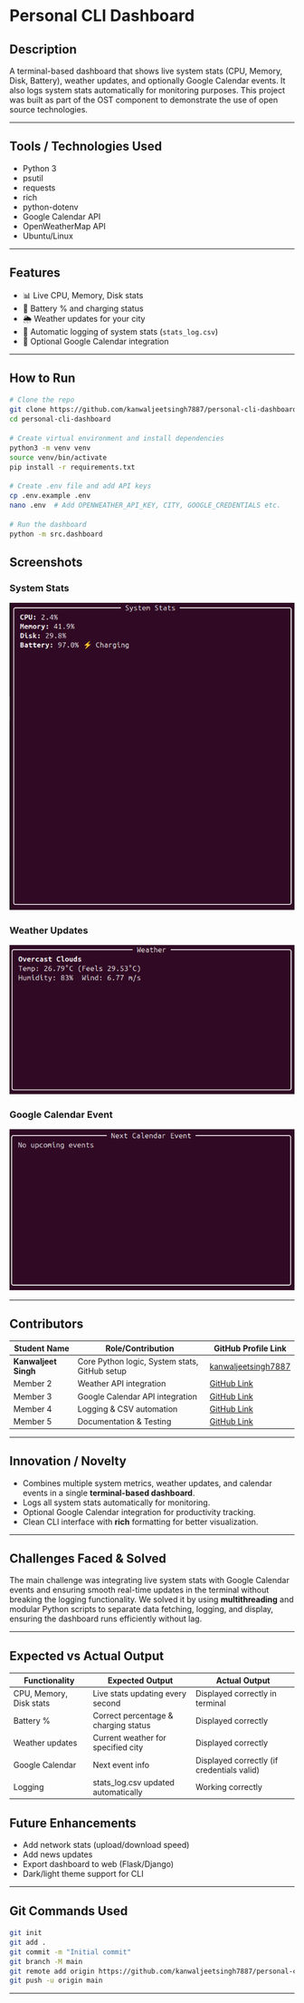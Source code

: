 # Personal CLI Dashboard

## Description

A terminal-based dashboard that shows live system stats (CPU, Memory, Disk, Battery), weather updates, and optionally Google Calendar events.
It also logs system stats automatically for monitoring purposes. This project was built as part of the OST component to demonstrate the use of open source technologies.

---

## Tools / Technologies Used

* Python 3
* psutil
* requests
* rich
* python-dotenv
* Google Calendar API
* OpenWeatherMap API
* Ubuntu/Linux

---

## Features

* 📊 Live CPU, Memory, Disk stats
* 🔋 Battery % and charging status
* 🌦️ Weather updates for your city
* 📝 Automatic logging of system stats (`stats_log.csv`)
* 📅 Optional Google Calendar integration

---

## How to Run

```bash
# Clone the repo
git clone https://github.com/kanwaljeetsingh7887/personal-cli-dashboard
cd personal-cli-dashboard

# Create virtual environment and install dependencies
python3 -m venv venv
source venv/bin/activate
pip install -r requirements.txt

# Create .env file and add API keys
cp .env.example .env
nano .env  # Add OPENWEATHER_API_KEY, CITY, GOOGLE_CREDENTIALS etc.

# Run the dashboard
python -m src.dashboard
```
## Screenshots

### System Stats
![System Stats](screenshots/dashboard_stats.png)

### Weather Updates
![Weather Updates](screenshots/dashboard_weather.png)

### Google Calendar Event
![Calendar Event](screenshots/dashboard_calendar.png)

---

## Contributors

| Student Name         | Role/Contribution                             | GitHub Profile Link                                           |
| -------------------- | --------------------------------------------- | ------------------------------------------------------------- |
| **Kanwaljeet Singh** | Core Python logic, System stats, GitHub setup | [kanwaljeetsingh7887](https://github.com/kanwaljeetsingh7887) |
| Member 2             | Weather API integration                       | [GitHub Link](#)                                              |
| Member 3             | Google Calendar API integration               | [GitHub Link](#)                                              |
| Member 4             | Logging & CSV automation                      | [GitHub Link](#)                                              |
| Member 5             | Documentation & Testing                       | [GitHub Link](#)                                              |

---

## Innovation / Novelty
- Combines multiple system metrics, weather updates, and calendar events in a single **terminal-based dashboard**.  
- Logs all system stats automatically for monitoring.  
- Optional Google Calendar integration for productivity tracking.  
- Clean CLI interface with **rich** formatting for better visualization.

---

## Challenges Faced & Solved
The main challenge was integrating live system stats with Google Calendar events and ensuring smooth real-time updates in the terminal without breaking the logging functionality. We solved it by using **multithreading** and modular Python scripts to separate data fetching, logging, and display, ensuring the dashboard runs efficiently without lag.


---

## Expected vs Actual Output

| Functionality | Expected Output | Actual Output |
|---------------|----------------|---------------|
| CPU, Memory, Disk stats | Live stats updating every second | Displayed correctly in terminal |
| Battery % | Correct percentage & charging status | Displayed correctly |
| Weather updates | Current weather for specified city | Displayed correctly |
| Google Calendar | Next event info | Displayed correctly (if credentials valid) |
| Logging | stats_log.csv updated automatically | Working correctly |


## Future Enhancements

* Add network stats (upload/download speed)
* Add news updates
* Export dashboard to web (Flask/Django)
* Dark/light theme support for CLI

---

## Git Commands Used

```bash
git init
git add .
git commit -m "Initial commit"
git branch -M main
git remote add origin https://github.com/kanwaljeetsingh7887/personal-cli-dashboard.git
git push -u origin main
```

---

